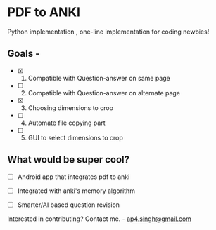 # PDF to ANKI 

Python implementation , one-line implementation for coding newbies!


## Goals - 
- [x] 1. Compatible with Question-answer on same page 
- [ ] 2. Compatible with Question-answer on alternate page
- [x] 3. Choosing dimensions to crop
- [ ] 4. Automate file copying part
- [ ] 5. GUI to select dimensions to crop

## What would be super cool?
- [ ] Android app that integrates pdf to anki 
- [ ] Integrated with anki's memory algorithm
- [ ] Smarter/AI based question revision


Interested in contributing?
Contact me. - ap4.singh@gmail.com
